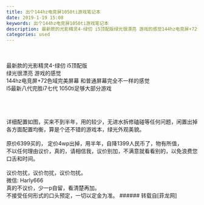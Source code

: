 ```yaml
---
title: 出个144hz电竞屏1050ti游戏笔记本
date: 2019-1-19 15:08
keywords: 出个144hz电竞屏1050ti游戏笔记本
description: 最新款的光影精灵4-绿仞 i5顶配版绿光很漂亮 游戏的感觉144hz电竞屏+72色域完美屏幕 和普通屏幕完全不一样的感觉I5最新八代完胜i7七代 1050ti足够大部分游戏详细配置如图，买来不到半年，用的较少，无进水拆修磕碰等任何问题，闲置出掉各方面配置均衡，算是个还不错的游戏本，绿光外观美貌。原价6399买的， 定价4wp出掉，用半年，自降1399人民币了，物有所值，不以任何理由议价，真的，请相信我，议价别加，不满意就看看别的，以免浪费您口舌和时间。议价勿扰，议价勿扰，议价勿扰。微信: Harly666真的不议价，少一p自留，看清楚再加。不接受任何形式的口头预定，一切以定金为准。
categories: used
---
```

<td class="t_f" id="postmessage_2740581">

<br/>
<br/>
最新款的光影精灵4-绿仞 i5顶配版<br/>
绿光很漂亮 游戏的感觉<br/>
144hz电竞屏+72色域完美屏幕 和普通屏幕完全不一样的感觉<br/>
I5最新八代完胜i7七代 1050ti足够大部分游戏<br/>
<br/>
<br/>
<br/>
<img alt="" border="0" class="zoom" data-cf-modified-683acc9d9e88ec48ce4f17cf-="" file="http://www.flw.ph/data/appbyme/upload/image/201901/19/wD0N7yGi9m9p.jpg" id="aimg_xbPpb" lazyloadthumb="1" onclick="" onmouseover="" src="http://www.flw.ph/data/appbyme/upload/image/201901/19/wD0N7yGi9m9p.jpg"/><br/>
<img alt="" border="0" class="zoom" data-cf-modified-683acc9d9e88ec48ce4f17cf-="" file="http://www.flw.ph/data/appbyme/upload/image/201901/19/k5olsRNatHBf.jpg" id="aimg_W17NC" lazyloadthumb="1" onclick="" onmouseover="" src="http://www.flw.ph/data/appbyme/upload/image/201901/19/k5olsRNatHBf.jpg"/><br/>
<img alt="" border="0" class="zoom" data-cf-modified-683acc9d9e88ec48ce4f17cf-="" file="http://www.flw.ph/data/appbyme/upload/image/201901/19/b9A5ACkyMhfd.jpg" id="aimg_R3fsO" lazyloadthumb="1" onclick="" onmouseover="" src="http://www.flw.ph/data/appbyme/upload/image/201901/19/b9A5ACkyMhfd.jpg"/><br/>
<img alt="" border="0" class="zoom" data-cf-modified-683acc9d9e88ec48ce4f17cf-="" file="http://www.flw.ph/data/appbyme/upload/image/201901/19/xrnq1FeIIuDx.jpg" id="aimg_Q2Mi0" lazyloadthumb="1" onclick="" onmouseover="" src="http://www.flw.ph/data/appbyme/upload/image/201901/19/xrnq1FeIIuDx.jpg"/><br/>
<img alt="" border="0" class="zoom" data-cf-modified-683acc9d9e88ec48ce4f17cf-="" file="http://www.flw.ph/data/appbyme/upload/image/201901/19/oM8GTEmWCWjb.jpg" id="aimg_WJj84" lazyloadthumb="1" onclick="" onmouseover="" src="http://www.flw.ph/data/appbyme/upload/image/201901/19/oM8GTEmWCWjb.jpg"/><br/>
<br/>
详细配置如图，买来不到半年，用的较少，无进水拆修磕碰等任何问题，闲置出掉<br/>
各方面配置均衡，算是个还不错的游戏本，绿光外观美貌。<br/>
<br/>
原价6399买的， 定价4wp出掉，用半年，自降1399人民币了，物有所值，<br/>
不以任何理由议价，真的，请相信我，议价别加，不满意就看看别的，以免浪费您口舌和时间。<br/>
<br/>
议价勿扰，议价勿扰，议价勿扰。<br/>
微信: Harly666<br/>
真的不议价，少一p自留，看清楚再加。<br/>
不接受任何形式的口头预定，一切以定金为准。</td>
###### 转载自[菲龙网]